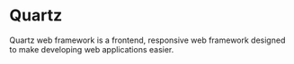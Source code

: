 # Quartz
Quartz web framework is a frontend, responsive web framework designed to make developing web applications easier.
